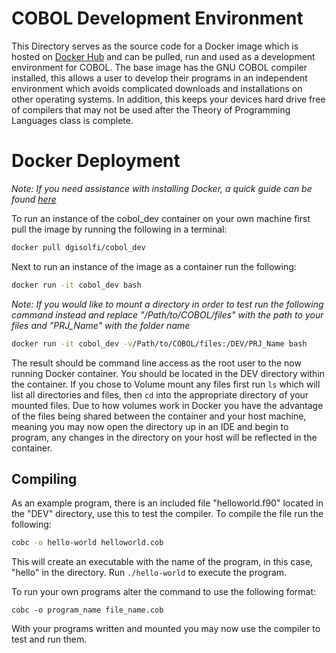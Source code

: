 # COBOL Development Environment

This Directory serves as the source code for a Docker image which is hosted on [Docker Hub](https://hub.docker.com/r/dgisolfi/cobol_dev/) and can be pulled, run and used as a development environment for COBOL. The base image has the GNU COBOL compiler installed, this allows a user to develop their programs in an independent environment which avoids complicated downloads and installations on other operating systems. In addition, this keeps your devices hard drive free of compilers that may not be used after the Theory of Programming Languages class is complete.

# Docker Deployment

*Note: If you need assistance with installing Docker, a quick guide can be found [here](https://github.com/dgisolfi/LanguageDevEnvironments)*

To run an instance of the cobol_dev container on your own machine first pull the image by running the following in a terminal:

```bash
docker pull dgisolfi/cobol_dev
```

Next to run an instance of the image as a container run the following:

```bash
docker run -it cobol_dev bash
```

*Note: If you would like to mount a directory in order to test run the following command instead and replace "/Path/to/COBOL/files" with the path to your files and "PRJ_Name" with the folder name*

```bash
docker run -it cobol_dev -v/Path/to/COBOL/files:/DEV/PRJ_Name bash
```

The result should be command line access as the root user to the now running Docker container. You should be located in the DEV directory within the container. If you chose to Volume mount any files first run `ls` which will list all directories and files, then `cd` into the appropriate directory of your mounted files. Due to how volumes work in Docker you have the advantage of the files being shared between the container and your host machine, meaning you may now open the directory up in an IDE and begin to program, any changes in the directory on your host will be reflected in the container.

## Compiling

As an example program, there is an included file "helloworld.f90" located in the "DEV" directory, use this to test the compiler. To compile the file run the following:

```bash
cobc -o hello-world helloworld.cob
```

This will create an executable with the name of the program, in this case, "hello" in the directory. Run `./hello-world` to execute the program.

To run your own programs alter the command to use the following format:

`cobc -o program_name file_name.cob`

With your programs written and mounted you may now use the compiler to test and run them.
